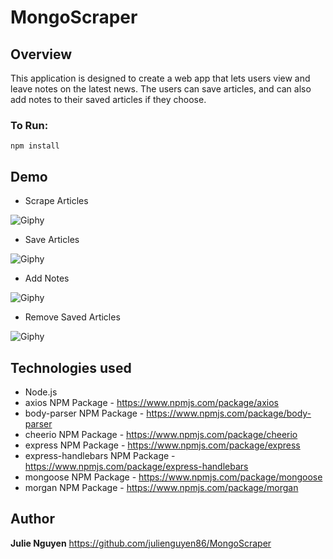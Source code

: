 # MongoScraper


## Overview
This application is designed to create a web app that lets users view and leave notes on the latest news. The users can save articles, and can also add notes to their saved articles if they choose.

### To Run:
```npm install```

## Demo
* Scrape Articles

![Giphy](public/images/scraper.gif)


* Save Articles

![Giphy](public/images/savearticle.gif)


* Add Notes

![Giphy](public/images/notes.gif)


* Remove Saved Articles

![Giphy](public/images/remove.gif)


## Technologies used 
- Node.js
- axios NPM Package - https://www.npmjs.com/package/axios
- body-parser NPM Package - https://www.npmjs.com/package/body-parser
- cheerio NPM Package - https://www.npmjs.com/package/cheerio
- express NPM Package - https://www.npmjs.com/package/express
- express-handlebars NPM Package - https://www.npmjs.com/package/express-handlebars
- mongoose NPM Package - https://www.npmjs.com/package/mongoose
- morgan NPM Package - https://www.npmjs.com/package/morgan

## Author
**Julie Nguyen** https://github.com/julienguyen86/MongoScraper
